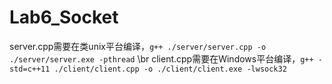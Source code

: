 # Lab6_Socket
server.cpp需要在类unix平台编译，`g++ ./server/server.cpp -o ./server/server.exe -pthread`
\br
client.cpp需要在Windows平台编译，`g++ -std=c++11 ./client/client.cpp -o ./client/client.exe -lwsock32`
